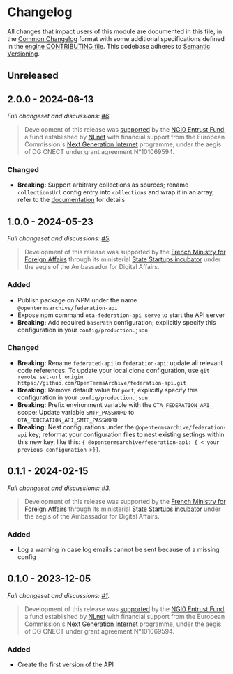 # Changelog

All changes that impact users of this module are documented in this file, in the [Common Changelog](https://common-changelog.org) format with some additional specifications defined in the [engine CONTRIBUTING file](https://github.com/OpenTermsArchive/engine/blob/main/CONTRIBUTING.md#changelog). This codebase adheres to [Semantic Versioning](https://semver.org/spec/v2.0.0.html).

## Unreleased

## 2.0.0 - 2024-06-13

_Full changeset and discussions: [#6](https://github.com/OpenTermsArchive/engine/pull/6)._

> Development of this release was [supported](https://nlnet.nl/project/TOSDR-OTA/) by the [NGI0 Entrust Fund](https://nlnet.nl/entrust), a fund established by [NLnet](https://nlnet.nl/) with financial support from the European Commission's [Next Generation Internet](https://www.ngi.eu) programme, under the aegis of DG CNECT under grant agreement N°101069594.

### Changed

- **Breaking:** Support arbitrary collections as sources; rename `collectionsUrl` config entry into `collections` and wrap it in an array, refer to the [documentation](https://docs.opentermsarchive.org/api/federated/#configuring) for details

## 1.0.0 - 2024-05-23

_Full changeset and discussions: [#5](https://github.com/OpenTermsArchive/engine/pull/5)._

> Development of this release was supported by the [French Ministry for Foreign Affairs](https://www.diplomatie.gouv.fr/fr/politique-etrangere-de-la-france/diplomatie-numerique/) through its ministerial [State Startups incubator](https://beta.gouv.fr/startups/open-terms-archive.html) under the aegis of the Ambassador for Digital Affairs.

### Added

- Publish package on NPM under the name `@opentermsarchive/federation-api`
- Expose npm command `ota-federation-api serve` to start the API server
- **Breaking:** Add required `basePath` configuration; explicitly specify this configuration in your `config/production.json`

### Changed

- **Breaking:** Rename `federated-api` to `federation-api`; update all relevant code references. To update your local clone configuration, use `git remote set-url origin https://github.com/OpenTermsArchive/federation-api.git`
- **Breaking:** Remove default value for `port`; explicitly specify this configuration in your `config/production.json`
- **Breaking:** Prefix environment variable with the `OTA_FEDERATION_API_` scope; Update variable `SMTP_PASSWORD` to `OTA_FEDERATION_API_SMTP_PASSWORD`
- **Breaking:** Nest configurations under the `@opentermsarchive/federation-api` key; reformat your configuration files to nest existing settings within this new key, like this: `{ @opentermsarchive/federation-api: { < your previous configuration >}}`.

## 0.1.1 - 2024-02-15

_Full changeset and discussions: [#3](https://github.com/OpenTermsArchive/engine/pull/3)._

> Development of this release was supported by the [French Ministry for Foreign Affairs](https://www.diplomatie.gouv.fr/fr/politique-etrangere-de-la-france/diplomatie-numerique/) through its ministerial [State Startups incubator](https://beta.gouv.fr/startups/open-terms-archive.html) under the aegis of the Ambassador for Digital Affairs.

### Added

- Log a warning in case log emails cannot be sent because of a missing config

## 0.1.0 - 2023-12-05

_Full changeset and discussions: [#1](https://github.com/OpenTermsArchive/federation-api/pull/1)._

> Development of this release was [supported](https://nlnet.nl/project/TOSDR-OTA/) by the [NGI0 Entrust Fund](https://nlnet.nl/entrust), a fund established by [NLnet](https://nlnet.nl/) with financial support from the European Commission's [Next Generation Internet](https://www.ngi.eu) programme, under the aegis of DG CNECT under grant agreement N°101069594.

### Added

- Create the first version of the API
